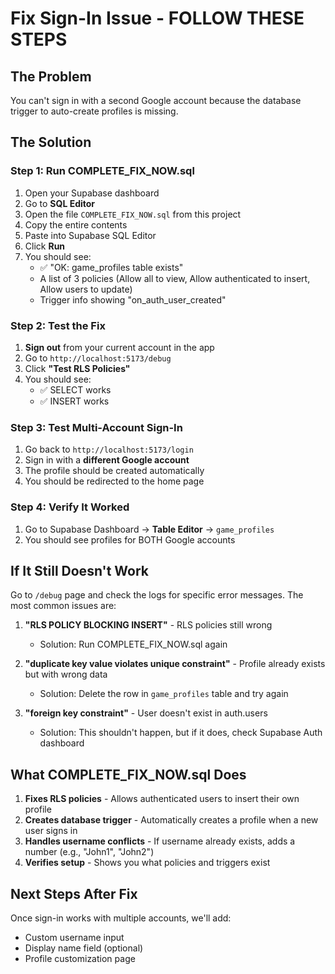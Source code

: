 # Fix Sign-In Issue - FOLLOW THESE STEPS

## The Problem
You can't sign in with a second Google account because the database trigger to auto-create profiles is missing.

## The Solution

### Step 1: Run COMPLETE_FIX_NOW.sql
1. Open your Supabase dashboard
2. Go to **SQL Editor**
3. Open the file `COMPLETE_FIX_NOW.sql` from this project
4. Copy the entire contents
5. Paste into Supabase SQL Editor
6. Click **Run**
7. You should see:
   - ✅ "OK: game_profiles table exists"
   - A list of 3 policies (Allow all to view, Allow authenticated to insert, Allow users to update)
   - Trigger info showing "on_auth_user_created"

### Step 2: Test the Fix
1. **Sign out** from your current account in the app
2. Go to `http://localhost:5173/debug`
3. Click **"Test RLS Policies"**
4. You should see:
   - ✅ SELECT works
   - ✅ INSERT works

### Step 3: Test Multi-Account Sign-In
1. Go back to `http://localhost:5173/login`
2. Sign in with a **different Google account**
3. The profile should be created automatically
4. You should be redirected to the home page

### Step 4: Verify It Worked
1. Go to Supabase Dashboard → **Table Editor** → `game_profiles`
2. You should see profiles for BOTH Google accounts

## If It Still Doesn't Work

Go to `/debug` page and check the logs for specific error messages. The most common issues are:

1. **"RLS POLICY BLOCKING INSERT"** - RLS policies still wrong
   - Solution: Run COMPLETE_FIX_NOW.sql again

2. **"duplicate key value violates unique constraint"** - Profile already exists but with wrong data
   - Solution: Delete the row in `game_profiles` table and try again

3. **"foreign key constraint"** - User doesn't exist in auth.users
   - Solution: This shouldn't happen, but if it does, check Supabase Auth dashboard

## What COMPLETE_FIX_NOW.sql Does

1. **Fixes RLS policies** - Allows authenticated users to insert their own profile
2. **Creates database trigger** - Automatically creates a profile when a new user signs in
3. **Handles username conflicts** - If username already exists, adds a number (e.g., "John1", "John2")
4. **Verifies setup** - Shows you what policies and triggers exist

## Next Steps After Fix

Once sign-in works with multiple accounts, we'll add:
- Custom username input
- Display name field (optional)
- Profile customization page
